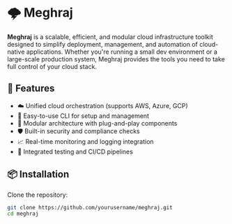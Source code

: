 # 🌩️ Meghraj

**Meghraj** is a scalable, efficient, and modular cloud infrastructure toolkit designed to simplify deployment, management, and automation of cloud-native applications. Whether you're running a small dev environment or a large-scale production system, Meghraj provides the tools you need to take full control of your cloud stack.

## 🚀 Features

- ☁️ Unified cloud orchestration (supports AWS, Azure, GCP)
- 🔧 Easy-to-use CLI for setup and management
- 🧱 Modular architecture with plug-and-play components
- 🛡️ Built-in security and compliance checks
- 📈 Real-time monitoring and logging integration
- 🧪 Integrated testing and CI/CD pipelines

## 📦 Installation

Clone the repository:

```bash
git clone https://github.com/yourusername/meghraj.git
cd meghraj
